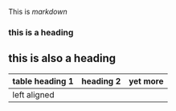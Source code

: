 This is *markdown*

### this is a heading

## this is also a heading

|table heading 1 |heading 2|yet more|
|:---------------|---------|--------|
|left aligned    |
